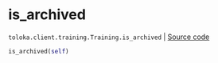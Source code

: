# is_archived
`toloka.client.training.Training.is_archived` | [Source code](https://github.com/Toloka/toloka-kit/blob/v1.2.1/src/client/training.py#L123)

```python
is_archived(self)
```

